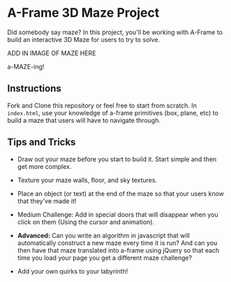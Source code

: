 # A-Frame 3D Maze Project

Did somebody say maze? In this project, you'll be working with A-Frame to build an interactive 3D Maze for users to try to solve.

ADD IN IMAGE OF MAZE HERE

a-MAZE-ing!

## Instructions

Fork and Clone this repository or feel free to start from scratch. In `index.html`, use your knowledge of a-frame primitives (box, plane, etc) to build a maze that users will have to navigate through.

## Tips and Tricks

+ Draw out your maze before you start to build it. Start simple and then get more complex.

+ Texture your maze walls, floor, and sky textures.

+ Place an object (or text) at the end of the maze so that your users know that they've made it!

+ Medium Challenge: Add in special doors that will disappear when you click on them (Using the cursor and animation).

+ **Advanced:** Can you write an algorithm in javascript that will automatically construct a new maze every time it is run? And can you then have that maze translated into a-frame using jQuery so that each time you load your page you get a different maze challenge?

+ Add your own quirks to your labyrinth!

